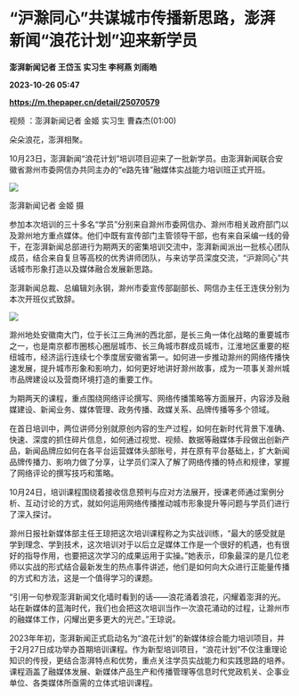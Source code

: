 # “沪滁同心”共谋城市传播新思路，澎湃新闻“浪花计划”迎来新学员
**澎湃新闻记者 王岱玉 实习生 李柯燕 刘雨皓**

**2023-10-26 05:47**

**https://m.thepaper.cn/detail/25070579**

视频 ：澎湃新闻记者 金姬 实习生 曹森杰(01:00)

朵朵浪花，澎湃相聚。

10月23日，澎湃新闻“浪花计划”培训项目迎来了一批新学员。由澎湃新闻联合安徽省滁州市委网信办共同主办的“e路先锋”融媒体实战能力培训班正式开班。

![](https://imagecloud.thepaper.cn/thepaper/image/275/734/496.jpg)

澎湃新闻记者 金姬 摄

参加本次培训的三十多名“学员”分别来自滁州市委网信办、滁州市相关政府部门以及滁州地方重点媒体。他们中既有宣传部门主管领导干部，也有来自采编一线的骨干，在澎湃新闻总部进行为期两天的密集培训交流中，澎湃新闻派出一批核心团队成员，结合来自复旦等高校的优秀讲师团队，与来访学员深度交流，“沪滁同心”共话城市形象打造以及媒体融合发展新思路。

澎湃新闻总裁、总编辑刘永钢，滁州市委宣传部副部长、网信办主任王连侠分别为本次开班仪式致辞。

![](https://imagecloud.thepaper.cn/thepaper/image/275/734/497.jpg)

滁州地处安徽南大门，位于长江三角洲的西北部，是长三角一体化战略的重要城市之一，也是南京都市圈核心圈层城市、长三角城市群成员城市，江淮地区重要的枢纽城市，经济运行连续七个季度居安徽省第一。如何进一步推动滁州的网络传播快速发展，提升城市形象和影响力，如何更好地讲好滁州故事，成为一项事关滁州城市品牌建设以及营商环境打造的重要工作。

为期两天的课程，重点围绕网络评论撰写、网络传播策略等方面展开，内容涉及融媒建设、新闻业务、媒体管理、政务传播、政媒关系、品牌传播等多个领域。

在首日培训中，两位讲师分别就原创内容的生产过程，如何在新时代背景下准确、快速、深度的抓住碎片信息，如何通过视觉、视频、数据等融媒体手段做出创新产品，新闻品牌应如何在各平台运营媒体头部账号，并在原有平台基础上，扩大新闻品牌传播力、影响力做了分享，让学员们深入了解了网络传播的特点和规律，掌握了网络评论的撰写技巧和策略。

10月24日，培训课程围绕着接收信息预判与应对方法展开，授课老师通过案例分析、互动讨论的方式，就如何运用网络传播推动城市形象提升等问题与学员们进行了深入探讨。

滁州日报社新媒体部主任王琼把这次培训课程称之为实战训练，“最大的感受就是学到理念、学到技术，这次培训对于以后立足媒体工作是一个很好的机遇，也有很好的指导作用，也要把这次学习的成果运用于实操。”她表示，印象最深的是几位老师以实战的形式结合最新发生的热点事件讲述，他们是如何向大众进行正能量传播的方式和方法，这是一个值得学习的课题。

“引用一句参观澎湃新闻文化墙时看到的话——浪花涌着浪花，闪耀着澎湃的光。站在新媒体的蓝海时代，我们也会把这次培训当作一次浪花涌动的过程，让滁州市的融媒体工作，闪耀出更多更大的光芒。”王琼说。

2023年年初，澎湃新闻正式启动名为“浪花计划”的新媒体综合能力培训项目，并于2月27日成功举办首期培训课程。作为新型培训项目，“浪花计划”不仅注重理论知识的传授，更结合澎湃特点和优势，重点关注学员实战能力和实践思路的培养。课程涵盖了融媒体发展、新媒体产品生产和传播管理等信息时代党政机关、企事业单位、各类媒体所亟需的立体式培训课程。